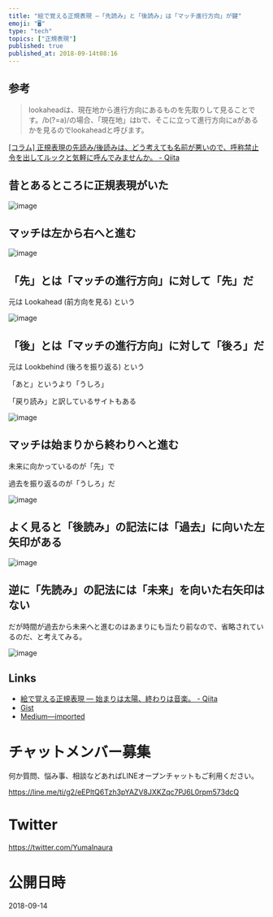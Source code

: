 ```yaml
---
title: "絵で覚える正規表現 —「先読み」と「後読み」は「マッチ進行方向」が鍵"
emoji: "🖥"
type: "tech"
topics: ["正規表現"]
published: true
published_at: 2018-09-14t08:16
---
```


## 参考

>lookaheadは、現在地から進行方向にあるものを先取りして見ることです。/b(?=a)/の場合、「現在地」はbで、そこに立って進行方向にaがあるかを見るのでlookaheadと呼びます。

[[コラム] 正規表現の先読み/後読みは、どう考えても名前が悪いので、呼称禁止令を出してルックと気軽に呼んでみませんか。 - Qiita](https://qiita.com/mochizukikotaro/items/84f3ab2740b8efbe0dc6#comment-9073b5e77e0e237412fa)


## 昔とあるところに正規表現がいた

![image](https://user-images.githubusercontent.com/13635059/45459035-793b2580-b731-11e8-8633-4a698d4d34a8.png)

## マッチは左から右へと進む

![image](https://user-images.githubusercontent.com/13635059/45459040-7dffd980-b731-11e8-8206-ba059406b34d.png)

## 「先」とは「マッチの進行方向」に対して「先」だ

元は Lookahead (前方向を見る) という

![image](https://user-images.githubusercontent.com/13635059/45459041-7fc99d00-b731-11e8-9171-e11150133246.png)

## 「後」とは「マッチの進行方向」に対して「後ろ」だ

元は Lookbehind (後ろを振り返る) という

「あと」というより「うしろ」

「戻り読み」と訳しているサイトもある

![image](https://user-images.githubusercontent.com/13635059/45459042-81936080-b731-11e8-843e-061b3bd187af.png)

## マッチは始まりから終わりへと進む

未来に向かっているのが「先」で

過去を振り返るのが「うしろ」だ

![image](https://user-images.githubusercontent.com/13635059/45459053-8eb04f80-b731-11e8-8f5d-10d9bcdbf3bd.png)


## よく見ると「後読み」の記法には「過去」に向いた左矢印がある


![image](https://user-images.githubusercontent.com/13635059/45520778-e3b59980-b7f5-11e8-9ee6-823e6b3f6d08.png)


## 逆に「先読み」の記法には「未来」を向いた右矢印はない

だが時間が過去から未来へと進むのはあまりにも当たり前なので、省略されているのだ、と考えてみる。

![image](https://user-images.githubusercontent.com/13635059/45520759-d8fb0480-b7f5-11e8-888b-38e2da4f0cae.png)

## Links

- [絵で覚える正規表現 — 始まりは太陽、終わりは音楽。 - Qiita](https://qiita.com/YumaInaura/items/201c515d3379b5e72e8d)
- [Gist](https://gist.github.com/YumaInaura/da4c4451ca49faab83860377cc81ef98)
- [Medium—imported](https://medium.com/supersonic-generation/regex-how-to-remember-lookahead-and-lookbehind-bf2f47308753)








<!-- Update From Qiita API -->

# チャットメンバー募集


何か質問、悩み事、相談などあればLINEオープンチャットもご利用ください。

https://line.me/ti/g2/eEPltQ6Tzh3pYAZV8JXKZqc7PJ6L0rpm573dcQ





# Twitter


https://twitter.com/YumaInaura


<!-- Update From Qiita API -->



# 公開日時

2018-09-14
